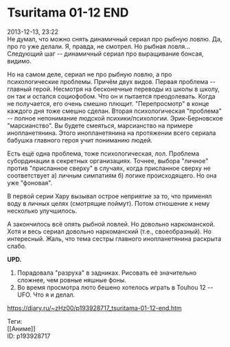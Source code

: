 Tsuritama 01-12 END
====================

   
 2013-12-13, 23:22   
  Не думал, что можно снять динамичный сериал про рыбную ловлю. Да, про го уже делали. Я, правда, не смотрел. Но рыбная ловля... Следующий шаг -- динамичный сериал про выращивание бонсая, видимо.   
   
 Но на самом деле, сериал не про рыбную ловлю, а про психологические проблемы. Причём двух видов. Первая проблема -- главный герой. Несмотря на бесконечные переводы из школы в школу, он так и остался социофобом. Что он и пытается преодолевать. Когда не получается, его очень смешно плющит. "Перепросмотр" в конце каждого дня тоже смешно сделан. Вторая психологическая "проблема" -- полное непонимание людской психики/психологии. Эрик-Берновское "марсианство". Вы будете смеяться, марсианство на примере инопланетянина. Этого инопланетянина на протяжении всего сериала бабушка главного героя учит пониманию людей.   
   
 Есть ещё одна проблема, тоже психологическая, лол. Проблема субординации в секретных организациях. Точнее, выбора "личное" против "присланное сверху" в случаях, когда присланное сверху не соответствует а) личным симпатиям б) логике происходящего. Но она уже "фоновая".   
   
 В первой серии Хару вызывал острое неприятие за то, что применял воду в личных целях (смотрящие поймут). Потом отношение к нему несколько улучшилось.   
   
 А закончилось всё опять рыбной ловлей. Но довольно наркоманской. Хотя и весь сериал довольно наркоманский (т.е., своеобразный). Но интересный. Жаль, что тема сестры главного инопланетянина раскрыта слабо.   
   
  **UPD.**    
 1. Порадовала "разруха" в задниках. Рисовать её значительно сложнее, чем ровные няшные фоны.   
 2. Во время просмотра люто бешено хотелось играть в Touhou 12 -- UFO. Что я и делал.   
    
 <https://diary.ru/~zHz00/p193928717_tsuritama-01-12-end.htm>   
   
 Теги:   
 [[Аниме]]   
 ID: p193928717